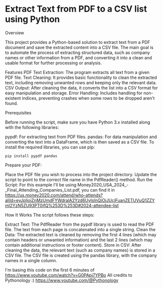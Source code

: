 # Extract Text from PDF to a CSV list using Python

Overview

  This project provides a Python-based solution to extract text from a PDF document and save the extracted content into a CSV file. The main goal is to automate the process of extracting     structured data, such as company names or other information from a PDF, and converting it into a clean and usable format for further processing or analysis.

Features
  PDF Text Extraction: The program extracts all text from a given PDF file.
  Text Cleaning: It provides basic functionality to clean the extracted text, including removing unwanted rows and keeping only the relevant data.
  CSV Output: After cleaning the data, it converts the list into a CSV format for easy manipulation and storage.
  Error Handling: Includes handling for non-existent indices, preventing crashes when some rows to be dropped aren't found.

Prerequisites

  Before running the script, make sure you have Python 3.x installed along with the following libraries:
  
  pypdf: For extracting text from PDF files.
  pandas: For data manipulation and converting the text into a DataFrame, which is then saved as a CSV file.
  To install the required libraries, you can use pip:
  
    pip install pypdf pandas


Prepare your PDF:

  Place the PDF file you wish to process into the project directory.
  Update the script to point to the correct file name in the PdfReader() method.
  Run the Script:
  For this example I'll be using Money2020_USA_2024_-_Final_Attending_Companies_List.pdf, you can find it in https://us.money2020.com/attend/who-attends?aliId=eyJpIjoiZnMzUmdFYWdralA2Yzd6UyIsInQiOiJUcjFuanZETUVuQ1ZZYml2YzN5ZU93PT0ifQ%253D%253D#2024-attendee-list


How It Works
The script follows these steps:

  Extract Text: The PdfReader from the pypdf library is used to read the PDF file. The text from each page is concatenated into a single string.
  Clean the Data: The extracted text is cleaned by removing the first 4 lines (which may contain headers or unwanted information) and the last 2 lines (which may contain additional instructions or footer content).
  Store in CSV: After cleaning the data, the relevant text (such as company names) is stored in a CSV file. The CSV file is created using the pandas library, with the company names in a single column.

I'm basing this code on the first 6 minutes of 
https://www.youtube.com/watch?v=G0PApj7YPBo
All credits to Pythonology :)
https://www.youtube.com/@Pythonology
